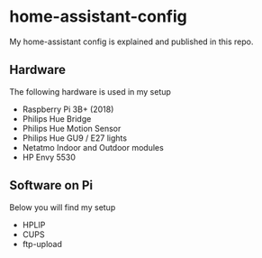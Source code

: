 # home-assistant-config

My home-assistant config is explained and published in this repo. 

## Hardware
The following hardware is used in my setup
* Raspberry Pi 3B+ (2018)
* Philips Hue Bridge
* Philips Hue Motion Sensor
* Philips Hue GU9 / E27 lights
* Netatmo Indoor and Outdoor modules
* HP Envy 5530

## Software on Pi
Below you will find my setup
* HPLIP 
* CUPS
* ftp-upload
